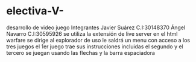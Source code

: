 # electiva-V-
desarrollo de video juego Integrantes Javier Suárez C.I:30148370 Ángel Navarro C.I:30595926
se utiliza la extensión de live server en el html warfare
se dirige al explorador de uso 
le saldrá un menu con acceso a los tres juegos
el 1er juego trae sus instrucciones incluidas
el segundo y el tercero se juegan usando las flechas y la barra espaciadora 
